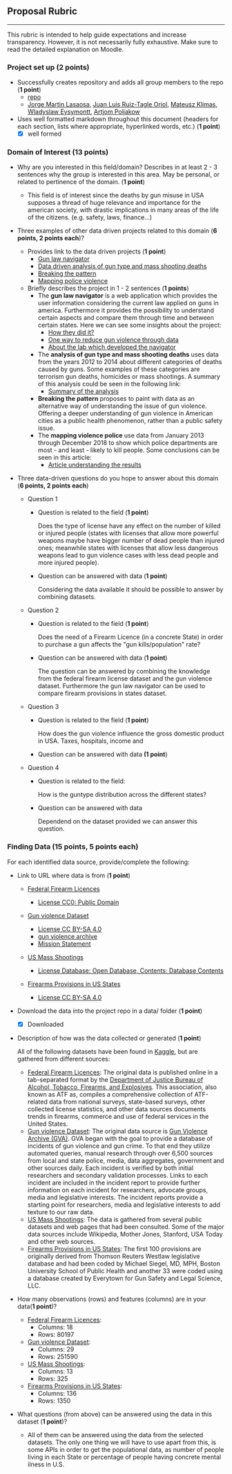 ## Proposal Rubric
---
This rubric is intended to help guide expectations and increase transparency. However, it is
not necessarily fully exhaustive. Make sure to read the detailed explanation on Moodle.

### Project set up (**2 points**)
- Successfully creates repository and adds all group members to the repo (**1 point**)
    - [repo](https://github.com/APoljakow/DataProcessesProjectGroup01.git)
    - [Jorge Martin Lasaosa](https://github.com/jomartla), [Juan Luis Ruiz-Tagle Oriol](https://github.com/juanluisrto), [Mateusz Klimas](https://github.com/MateuszKlimas), [Wladyslaw Eysymontt](https://github.com/weysymontt), [Artjom Poljakow](https://github.com/APoljakow) 
- Uses well formatted markdown throughout this document (headers for each section, lists where appropriate, hyperlinked words, etc.) (**1 point**)
    - [x] well formed

### Domain of Interest (**13 points**)
- Why are you interested in this field/domain? Describes in at least 2 - 3 sentences why the group is interested in this area. May be personal, or related to pertinence of the domain. (**1 point**)
    - This field is of interest since the deaths by gun misuse in USA supposes a thread of huge relevance and importance for the american society, with drastic implications in many areas of the life of the citizens. (e.g. safety, laws, finance...)
	
- Three examples of other data driven projects related to this domain (**6 points, 2 points each**)?
    - Provides link to the data driven projects (**1 point**)
        - [Gun law navigator](https://everytownresearch.org/navigator/)
        - [Data driven analysis of gun type and mass shooting deaths](https://fivethirtyeight.com/features/gun-deaths/)
        - [Breaking the pattern](https://breaking-the-pattern.com/)
        - [Mapping police violence](https://mappingpoliceviolence.org/cities)
    - Briefly describes the project in 1 - 2 sentences (**1 points**)
        - The **gun law navigator** is a web application which provides the user information considering the current law applied on guns in america. Furthermore it provides the possibility to understand certain aspects and compare them through time and between certain states. Here we can see some insights about the project:
            - [How they did it?](https://gijn.org/2018/01/23/how-they-did-it-developing-a-data-driven-navigator-on-gun-laws/)
            - [One way to reduce gun violence through data](https://www.wired.com/2016/10/one-great-way-reduce-gun-violence-whole-lot-data/)
            - [About the lab which developed the navigator](https://www.globenewswire.com/news-release/2019/10/03/1924891/0/en/Zignal-Labs-The-Public-Good-Projects-and-Everytown-for-Gun-Safety-Recognized-by-The-Holmes-Report-s-Innovator-25-Americas-2019.html)     
        - The **analysis of gun type and mass shooting deaths**  uses data from the years 2012 to 2014 about different categories of deaths caused by guns. Some examples of these categories are terrorism gun deaths, homicides or mass shootings. A summary of this analysis could be seen in the following link:
            - [Summary of the analysis](https://www.bu.edu/bmegsc/2018/04/02/a-data-driven-analysis-of-gun-type-and-mass-shooting-deaths/)
        - **Breaking the pattern** proposes to paint with data as an alternative way of understanding the issue of gun violence. Offering a deeper understanding of gun violence in American cities as a public health phenomenon, rather than a public safety issue. 
        - The **mapping violence police** use data from January 2013 through December 2018 to show which police departments are most - and least - likely to kill people. Some conclusions can be seen in this article:
            - [Article understanding the results](https://www.nature.com/articles/d41586-019-02601-9)
        
- Three data-driven questions do you hope to answer about this domain (**6 points, 2 points each**)
    - Question 1
        - Question is related to the field (**1 point**)

            Does the type of license have any effect on the number of killed or injured people (states with licenses that allow more powerful weapons maybe have bigger number of dead people than injured ones; meanwhile states with licenses that allow less dangerous weapons lead to gun violence cases with less dead people and more injured people).
        - Question can be answered with data (**1 point**)

            Considering the data available it should be possible to answer by combining datasets.

    - Question 2
        - Question is related to the field (**1 point**)
           
            Does the need of a Firearm Licence (in a concrete State) in order to purchase a gun affects the "gun kills/population" rate?
        - Question can be answered with data (**1 point**)

            The question can be answered by combining the knowledge from the federal firearm license dataset and the gun violence dataset. Furthermore the gun law navigator can be used to compare firearm provisions in states dataset.
    - Question 3
        - Question is related to the field (**1 point**)
          
            How does the gun violence influence the gross domestic product in USA. Taxes, hospitals, income and
        - Question can be answered with data **(1 point**)

    - Question 4
        - Question is related to the field: 
          
            How is the guntype distribution across the different states? 
        - Question can be answered with data

            Dependend on the dataset provided we can answer this question.


### Finding Data (**15 points, 5 points each**)
For each identified data source, provide/complete the following:

- Link to URL where data is from (**1 point**)
    - [Federal Firearm Licences](https://www.kaggle.com/doj/federal-firearm-licensees)
         - [License CC0: Public Domain](https://creativecommons.org/publicdomain/zero/1.0/)

    - [Gun violence Dataset](https://www.kaggle.com/jameslko/gun-violence-data)
         - [License CC BY-SA 4.0](https://creativecommons.org/licenses/by-sa/4.0/)
         - [gun violence archive](https://www.gunviolencearchive.org/)
         - [Mission Statement](https://www.gunviolencearchive.org/about)

    - [US Mass Shootings](https://www.kaggle.com/zusmani/us-mass-shootings-last-50-years)
         - [License Database: Open Database, Contents: Database Contents](https://opendatacommons.org/licenses/dbcl/1.0/)

    - [Firearms Provisions in US States](https://www.kaggle.com/jboysen/state-firearms)
         - [License CC BY-SA 4.0](https://creativecommons.org/licenses/by-sa/4.0/)

- Download the data into the project repo in a data/ folder (**1 point**)
    - [x] Downloaded
	
- Description of how was the data collected or generated (**1 point**)

    All of the following datasets have been found in [Kaggle](https://www.kaggle.com), but are gathered from different sources:

    - [Federal Firearm Licences](https://www.kaggle.com/doj/federal-firearm-licensees): The original data is published online in a tab-separated format by the [Department of Justice Bureau of Alcohol, Tobacco, Firearms, and Explosives](https://www.atf.gov/resource-center/data-statistics). This association, also known as ATF as, compiles a comprehensive collection of ATF-related data from national surveys, state-based surveys, other collected license statistics, and other data sources documents trends in firearms, commerce and use of federal services in the United States.
    - [Gun violence Dataset](https://www.kaggle.com/jameslko/gun-violence-data): The original data source is [Gun Violence Archive (GVA)](http://www.gunviolencearchive.org/). GVA began with the goal to provide a database of incidents of gun violence and gun crime. To that end they utilize automated queries, manual research through over 6,500 sources from local and state police, media, data aggregates, government and other sources daily. Each incident is verified by both initial researchers and secondary validation processes. Links to each incident are included in the incident report to provide further information on each incident for researchers, advocate groups, media and legislative interests. The incident reports provide a starting point for researchers, media and legislative interests to add texture to our raw data.
    - [US Mass Shootings](https://www.kaggle.com/zusmani/us-mass-shootings-last-50-years): The data is gathered from several public datasets and web pages that had been consulted. Some of the major data sources include Wikipedia, Mother Jones, Stanford, USA Today and other web sources.
    - [Firearms Provisions in US States](https://www.kaggle.com/jboysen/state-firearms): The first 100 provisions are originally derived from Thomson Reuters Westlaw legislative database and had been coded by Michael Siegel, MD, MPH, Boston University School of Public Health and another 33 were coded using a database created by Everytown for Gun Safety and Legal Science, LLC.

- How many observations (rows) and features (columns) are in your data(**1 point**)?
    - [Federal Firearm Licences](https://www.kaggle.com/doj/federal-firearm-licensees):
        - Columns: 18
        - Rows: 80197
    - [Gun violence Dataset](https://www.kaggle.com/jameslko/gun-violence-data):
        - Columns: 29
        - Rows: 251590
    - [US Mass Shootings](https://www.kaggle.com/zusmani/us-mass-shootings-last-50-years):
        - Columns: 13
        - Rows: 325
    - [Firearms Provisions in US States](https://www.kaggle.com/jboysen/state-firearms):
        - Columns: 136
        - Rows: 1350
		
- What questions (from above) can be answered using the data in this dataset (**1 point**)?
    - All of them can be answered using the data from the selected datasets. The only one thing we will have to use apart from this, is some APIs in order to get the populational data, as number of people living in each State or percentage of people having concrete mental ilness in U.S.

